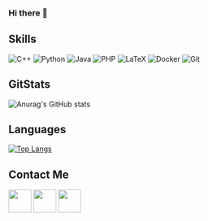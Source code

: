### Hi there 👋

<!--
**luciacarobar/luciacarobar** is a ✨ _special_ ✨ repository because its `README.md` (this file) appears on your GitHub profile.

Here are some ideas to get you started:

- 🔭 I’m currently working on ...
- 🌱 I’m currently learning ...
- 👯 I’m looking to collaborate on ...
- 🤔 I’m looking for help with ...
- 💬 Ask me about ...
- 📫 How to reach me: ...
- 😄 Pronouns: ...
- ⚡ Fun fact: ...
-->


## Skills 
![C++](https://img.shields.io/badge/c++-%2300599C.svg?style=for-the-badge&logo=c%2B%2B&logoColor=Black)
![Python](https://img.shields.io/badge/python-3670A0?style=for-the-badge&logo=python&logoColor=FFFFFF)
![Java](https://img.shields.io/badge/java-%23ED8B00.svg?style=for-the-badge&logo=java&logoColor=white)
![PHP](https://img.shields.io/badge/php-%23777BB4.svg?style=for-the-badge&logo=php&logoColor=white)
![LaTeX](https://img.shields.io/badge/latex-%23008080.svg?style=for-the-badge&logo=latex&logoColor=white)
![Docker](https://img.shields.io/badge/docker-%230db7ed.svg?style=for-the-badge&logo=docker&logoColor=white)
![Git](https://img.shields.io/badge/git-%23F05033.svg?style=for-the-badge&logo=git&logoColor=white)


## GitStats 
![Anurag's GitHub stats](https://github-readme-stats.vercel.app/api?username=RaulArcos&show_icons=true&theme=tokyonight)

## Languages 
[![Top Langs](https://github-readme-stats.vercel.app/api/top-langs/?username=RaulArcos&layout=compact&theme=tokyonight)](https://github.com/Lagaress/github-readme-stats)

## Contact Me
<p align="left" >
        <a href="https://www.linkedin.com/in/raularcos/" target="_blank" rel="noreferrer"><img src="https://user-images.githubusercontent.com/48330849/172059761-c87c0437-c1b5-4e33-8d3e-e00adf4afc57.png"  width="45"></a>
    <a href="http://instagram.com/raularcosherrera" target="_blank" rel="noreferrer"><img src="https://user-images.githubusercontent.com/48330849/172059811-e9699771-f560-4217-b698-d64db9b4fe1c.png"  width="45"></a>
    <a href="https://twitter.com/RaulArcosH" target="_blank" rel="noreferrer"><img src="https://user-images.githubusercontent.com/48330849/172059786-980a496d-654e-4d81-add4-b490553bf34d.png"  width="45"></a>
</p>
